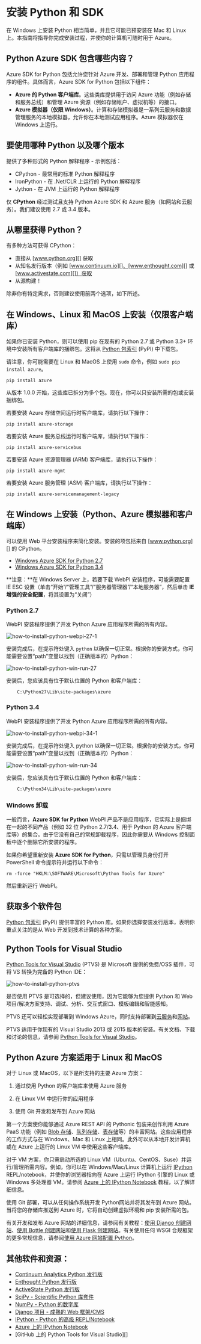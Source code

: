<properties
	pageTitle="安装 Python 和 SDK - Azure"
	description="了解如何安装 Python 和 SDK 以与 Azure 一起使用。"
	services=""
	documentationCenter="python"
	authors="huguesv"
	manager="wpickett"
	editor=""/>

<tags
	ms.service="multiple"
	ms.date="08/31/2015"
	wacn.date="11/12/2015"/>

# 安装 Python 和 SDK

在 Windows 上安装 Python 相当简单，并且它可能已预安装在 Mac 和 Linux 上。本指南将指导你完成安装过程，并使你的计算机可随时用于 Azure。

## Python Azure SDK 包含哪些内容？

Azure SDK for Python 包括允许您针对 Azure 开发、部署和管理 Python 应用程序的组件。具体而言，Azure SDK for Python 包括以下组件：

* **Azure 的 Python 客户端库**。这些类库提供用于访问 Azure 功能（例如存储和服务总线）和管理 Azure 资源（例如存储帐户、虚拟机等）的接口。
* **Azure 模拟器（仅限 Windows）**。计算和存储模拟器是一系列云服务和数据管理服务的本地模拟器，允许你在本地测试应用程序。Azure 模拟器仅在 Windows 上运行。

## 要使用哪种 Python 以及哪个版本

提供了多种形式的 Python 解释程序 - 示例包括：

* CPython - 最常用的标准 Python 解释程序
* IronPython - 在 .Net/CLR 上运行的 Python 解释程序
* Jython - 在 JVM 上运行的 Python 解释程序

仅 **CPython** 经过测试且支持 Python Azure SDK 和 Azure 服务（如网站和云服务）。我们建议使用 2.7 或 3.4 版本。

## 从哪里获得 Python？

有多种方法可获得 CPython：

* 直接从 [www.python.org][] 获取
* 从知名发行版本（例如 [www.continuum.io][]、[www.enthought.com][] 或 [www.activestate.com][]）获取
* 从源构建！

除非你有特定需求，否则建议使用前两个选项，如下所述。

## 在 Windows、Linux 和 MacOS 上安装（仅限客户端库）

如果你已安装 Python，则可以使用 pip 在现有的 Python 2.7 或 Python 3.3+ 环境中安装所有客户端库的捆绑包。这将从 [Python 包索引][] (PyPI) 中下载包。

请注意，你可能需要在 Linux 和 MacOS 上使用 `sudo` 命令，例如 `sudo pip install azure`。

	pip install azure

从版本 1.0.0 开始，这些库已拆分为多个包。现在，你可以只安装所需的包或安装捆绑包。

若要安装 Azure 存储空间运行时客户端库，请执行以下操作：

	pip install azure-storage

若要安装 Azure 服务总线运行时客户端库，请执行以下操作：

	pip install azure-servicebus

若要安装 Azure 资源管理器 (ARM) 客户端库，请执行以下操作：

	pip install azure-mgmt

若要安装 Azure 服务管理 (ASM) 客户端库，请执行以下操作：

	pip install azure-servicemanagement-legacy


## 在 Windows 上安装（Python、Azure 模拟器和客户端库）

可以使用 Web 平台安装程序来简化安装。安装的项包括来自 [www.python.org][] 的 CPython。

* [Windows Azure SDK for Python 2.7][]
* [Windows Azure SDK for Python 3.4][]

**注意：**在 Windows Server 上，若要下载 WebPI 安装程序，可能需要配置 IE ESC 设置（单击“开始”/“管理工具”/“服务器管理器”/“本地服务器”，然后单击 **IE 增强的安全配置**，将其设置为“关闭”）

### Python 2.7

WebPI 安装程序提供了开发 Python Azure 应用程序所需的所有内容。

![how-to-install-python-webpi-27-1](./media/python-how-to-install/how-to-install-python-webpi-27-1.png)

安装完成后，在提示符处键入 `python` 以确保一切正常。根据你的安装方式，你可能需要设置“path”变量以找到（正确版本的）Python：

![how-to-install-python-win-run-27](./media/python-how-to-install/how-to-install-python-win-run-27.png)

安装后，您应该具有位于默认位置的 Python 和客户端库：

		C:\Python27\Lib\site-packages\azure


### Python 3.4

WebPI 安装程序提供了开发 Python Azure 应用程序所需的所有内容。

![how-to-install-python-webpi-34-1](./media/python-how-to-install/how-to-install-python-webpi-34-1.png)

安装完成后，在提示符处键入 python 以确保一切正常。根据你的安装方式，你可能需要设置“path”变量以找到（正确版本的）Python：

![how-to-install-python-win-run-34](./media/python-how-to-install/how-to-install-python-win-run-34.png)

安装后，您应该具有位于默认位置的 Python 和客户端库：

		C:\Python34\Lib\site-packages\azure

### Windows 卸载

一般而言，**Azure SDK for Python** WebPI 产品不是应用程序，它实际上是捆绑在一起的不同产品（例如 32 位 Python 2.7/3.4、用于 Python 的 Azure 客户端库等）的集合。由于它没有自己的常规卸载程序，因此你需要从 Windows 控制面板中逐个删除它所安装的程序。

如果你希望重新安装 **Azure SDK for Python**，只需以管理员身份打开 PowerShell 命令提示符并运行以下命令：

	rm -force "HKLM:\SOFTWARE\Microsoft\Python Tools for Azure"

然后重新运行 WebPI。

## 获取多个软件包

[Python 包索引][] (PyPI) 提供丰富的 Python 库。如果你选择安装发行版本，表明你重点关注的是从 Web 开发到技术计算的各种方案。


## Python Tools for Visual Studio

[Python Tools for Visual Studio][] (PTVS) 是 Microsoft 提供的免费/OSS 插件，可将 VS 转换为完备的 Python IDE：

![how-to-install-python-ptvs](./media/python-how-to-install/how-to-install-python-ptvs.png)

是否使用 PTVS 是可选择的，但建议使用，因为它能够为您提供 Python 和 Web 项目/解决方案支持、调试、分析、交互式窗口、模板编辑和智能感知。

PTVS 还可以轻松实现部署到 Windows Azure，同时支持部署到[云服务][]和[网站][]。

PTVS 适用于你现有的 Visual Studio 2013 或 2015 版本的安装。有关文档、下载和讨论的信息，请参阅 [Python Tools for Visual Studio]。

## Python Azure 方案适用于 Linux 和 MacOS

对于 Linux 或 MacOS，以下是所支持的主要 Azure 方案：

1. 通过使用 Python 的客户端库来使用 Azure 服务

2. 在 Linux VM 中运行你的应用程序

3. 使用 Git 开发和发布到 Azure 网站

第一个方案使你能够通过 Azure REST API 的 Pythonic 包装来创作利用 Azure PaaS 功能（例如 [Blob 存储][]、[队列存储][]、[表存储][]等）的丰富网站。这些应用程序的工作方式与在 Windows、Mac 和 Linux 上相同。此外可以从本地开发计算机或在 Azure 上运行的 Linux VM 中使用这些客户端库。

对于 VM 方案，你只需启动所选的 Linux VM（Ubuntu、CentOS、Suse）并运行/管理所需内容。例如，你可以在 Windows/Mac/Linux 计算机上运行 [IPython][] REPL/notebook，并使你的浏览器指向在 Azure 上运行 IPython 引擎的 Linux 或 Windows 多处理器 VM。请参阅 [Azure 上的 IPython Notebook][] 教程，以了解详细信息。

使用 Git 部署，可以从任何操作系统开发 Python网站并将其发布到 Azure 网站。当将您的存储库推送到 Azure 时，它将自动创建虚拟环境和 pip 安装所需的包。

有关开发和发布 Azure 网站的详细信息，请参阅有关教程：[使用 Django 创建网站][]、[使用 Bottle 创建网站][]和[使用 Flask 创建网站][]。有关使用任何 WSGI 合规框架的更多常规信息，请参阅[使用 Azure 网站配置 Python][]。


## 其他软件和资源：

* [Continuum Analytics Python 发行版][]
* [Enthought Python 发行版][]
* [ActiveState Python 发行版][]
* [SciPy - Scientific Python 库套件][]
* [NumPy - Python 的数字库][]
* [Django 项目 - 成熟的 Web 框架/CMS][]
* [IPython - Python 的高级 REPL/Notebook][]
* [Azure 上的 IPython Notebook][]
* [GitHub 上的 Python Tools for Visual Studio][]


[Continuum Analytics Python 发行版]: http://continuum.io
[Enthought Python 发行版]: http://www.enthought.com
[ActiveState Python 发行版]: http://www.activestate.com
[www.python.org]: http://www.python.org
[www.continuum.io]: http://continuum.io
[www.enthought.com]: http://www.enthought.com
[www.activestate.com]: http://www.activestate.com
[SciPy - Scientific Python 库套件]: http://www.scipy.org
[NumPy - Python 的数字库]: http://www.numpy.org
[Django 项目 - 成熟的 Web 框架/CMS]: http://www.djangoproject.com
[IPython - Python 的高级 REPL/Notebook]: http://ipython.org
[IPython]: http://ipython.org
[Azure 上的 IPython Notebook]: /documentation/articles/virtual-machines-python-ipython-notebook
[云服务]: /documentation/articles/cloud-services-python-ptvs
[网站]: /documentation/articles/web-sites-python-ptvs-django-mysql
[Python Tools for Visual Studio]: http://aka.ms/ptvs
[Python Tools for Visual Studio on CodePlex]: http://pytools.codeplex.com
[Python 包索引]: http://pypi.python.org/pypi
[Windows Azure SDK for Python 2.7]: http://go.microsoft.com/fwlink/?LinkId=254281&clcid=0x409
[Windows Azure SDK for Python 3.4]: http://go.microsoft.com/fwlink/?LinkID=516990&clcid=0x409
[Setting up a Linux VM via the Azure portal]: /documentation/articles/create-and-configure-opensuse-vm-in-portal
[How to use the Azure Command-Line Interface]: /documentation/articles/crossplat-cmd-tools
[创建运行 Linux 的虚拟机]: /documentation/articles/virtual-machines-linux-tutorial
[使用 Django 创建网站]: /documentation/articles/web-sites-python-create-deploy-django-app
[使用 Bottle 创建网站]: /documentation/articles/web-sites-python-create-deploy-bottle-app
[使用 Flask 创建网站]: /documentation/articles/web-sites-python-create-deploy-flask-app
[使用 Azure 网站配置 Python]: /documentation/articles/web-sites-python-configure
[表存储]: /documentation/articles/storage-python-how-to-use-table-storage
[队列存储]: /documentation/articles/storage-python-how-to-use-queue-storage
[Blob 存储]: /documentation/articles/storage-python-how-to-use-blob-storage

<!---HONumber=79-->